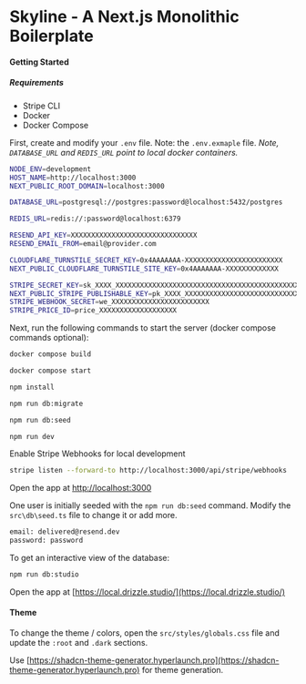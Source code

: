 # Skyline - A Next.js Monolithic Boilerplate

#### Getting Started

##### Requirements

- Stripe CLI
- Docker
- Docker Compose

First, create and modify your `.env` file. Note: the `.env.exmaple` file. _Note, `DATABASE_URL` and `REDIS_URL` point to local docker containers._

```bash
NODE_ENV=development
HOST_NAME=http://localhost:3000
NEXT_PUBLIC_ROOT_DOMAIN=localhost:3000

DATABASE_URL=postgresql://postgres:password@localhost:5432/postgres

REDIS_URL=redis://:password@localhost:6379

RESEND_API_KEY=XXXXXXXXXXXXXXXXXXXXXXXXXXXXXXX
RESEND_EMAIL_FROM=email@provider.com

CLOUDFLARE_TURNSTILE_SECRET_KEY=0x4AAAAAAA-XXXXXXXXXXXXXXXXXXXXXXXX
NEXT_PUBLIC_CLOUDFLARE_TURNSTILE_SITE_KEY=0x4AAAAAAA-XXXXXXXXXXXXX

STRIPE_SECRET_KEY=sk_XXXX_XXXXXXXXXXXXXXXXXXXXXXXXXXXXXXXXXXXXXXXXXXXXXXXXXXXXXXXXXXXXXXXXXXXXXXXXXXXXXXXXXXXXXXXXXXXXXXXXXXX
NEXT_PUBLIC_STRIPE_PUBLISHABLE_KEY=pk_XXXX_XXXXXXXXXXXXXXXXXXXXXXXXXXXXXXXXXXXXXXXXXXXXXXXXXXXXXXXXXXXXXXXXXXXXXXXXXXXXXXXXXXXXXXXXXXXXXXXXXXX
STRIPE_WEBHOOK_SECRET=we_XXXXXXXXXXXXXXXXXXXXXXXX
STRIPE_PRICE_ID=price_XXXXXXXXXXXXXXXXXXX
```

Next, run the following commands to start the server (docker compose commands optional):

```bash
docker compose build

docker compose start

npm install

npm run db:migrate

npm run db:seed

npm run dev
```

Enable Stripe Webhooks for local development

```bash
stripe listen --forward-to http://localhost:3000/api/stripe/webhooks
```

Open the app at [http://localhost:3000](http://localhost:3000)

One user is initially seeded with the `npm run db:seed` command. Modify the `src\db\seed.ts` file to change it or add more.

```bash
email: delivered@resend.dev
password: password
```

To get an interactive view of the database:

```bash
npm run db:studio
```

Open the app at [https://local.drizzle.studio/](https://local.drizzle.studio/)

#### Theme

To change the theme / colors, open the `src/styles/globals.css` file and update the `:root` and `.dark` sections.

Use [https://shadcn-theme-generator.hyperlaunch.pro](https://shadcn-theme-generator.hyperlaunch.pro) for theme generation.
